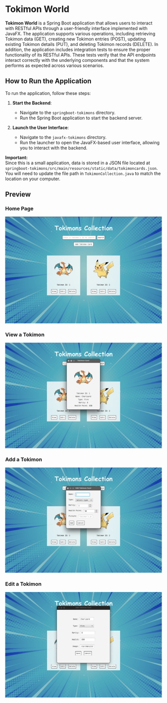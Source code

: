 # **Tokimon World**
**Tokimon World** is a Spring Boot application that allows users to interact with RESTful APIs through a user-friendly interface implemented with JavaFX. The application supports various operations, including retrieving Tokimon data (GET), creating new Tokimon entries (POST), updating existing Tokimon details (PUT), and deleting Tokimon records (DELETE). In addition, the application includes integration tests to ensure the proper functionality of its RESTful APIs. These tests verify that the API endpoints interact correctly with the underlying components and that the system performs as expected across various scenarios.

## How to Run the Application
To run the application, follow these steps:

1. **Start the Backend**:
   - Navigate to the `springboot-tokimons` directory.
   - Run the Spring Boot application to start the backend server.

2. **Launch the User Interface**:
   - Navigate to the `javafx-tokimons` directory.
   - Run the launcher to open the JavaFX-based user interface, allowing you to interact with the backend.

**Important:**  
Since this is a small application, data is stored in a JSON file located at `springboot-tokimons/src/main/resources/static/data/tokimoncards.json`. You will need to update the file path in `TokimonCollection.java` to match the location on your computer.

## Preview
### Home Page
![Home Page](<javafx-tokimons/src/main/resources/ca/cmpt213/asn5/tokimonworld/tokimons/javafxtokimons/documentation/homepage.png>)

### View a Tokimon
![View](<javafx-tokimons/src/main/resources/ca/cmpt213/asn5/tokimonworld/tokimons/javafxtokimons/documentation/view.png>)

### Add a Tokimon
![Add](<javafx-tokimons/src/main/resources/ca/cmpt213/asn5/tokimonworld/tokimons/javafxtokimons/documentation/add.png>)

### Edit a Tokimon
![Edit](<javafx-tokimons/src/main/resources/ca/cmpt213/asn5/tokimonworld/tokimons/javafxtokimons/documentation/edit.png>)
